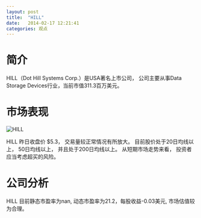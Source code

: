 ```yaml
---
layout: post
title:  "HILL"
date:   2014-02-17 12:21:41
categories: 观点
---
```


# 简介
HILL（Dot Hill Systems Corp.）是USA著名上市公司，
公司主要从事Data Storage Devices行业，当前市值311.3百万美元。

# 市场表现

![HILL](http://finviz.com/chart.ashx?t=HILL&ty=c&ta=1&p=d&s=l)

HILL 昨日收盘价 $5.3，
交易量较正常情况有所放大。
目前股价处于20日均线以上，
50日均线以上，
并且处于200日均线以上。
从短期市场走势来看，
投资者应当考虑超买的风险。

# 公司分析
HILL 目前静态市盈率为nan, 动态市盈率为21.2，每股收益-0.03美元,
市场估值较为合理。
